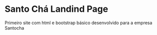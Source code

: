# Santo Chá Landind Page 
Primeiro site com html e bootstrap básico desenvolvido para a empresa Santocha
